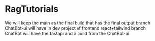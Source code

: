 # RagTutorials

We will keep the main as the final build that has the final output
branch ChatBot-ui will have in dev project of frontend react+tailwind
branch ChatBot will have the fastapi and a build from the ChatBot-ui
